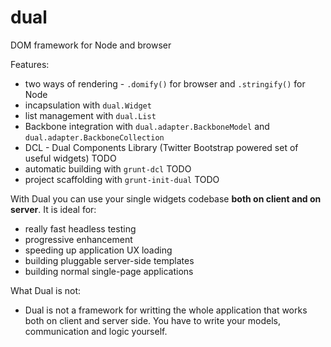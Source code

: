 dual
====

DOM framework for Node and browser

Features:

 * two ways of rendering - `.domify()` for browser and `.stringify()` for Node
 * incapsulation with `dual.Widget`
 * list management with `dual.List`
 * Backbone integration with `dual.adapter.BackboneModel` and `dual.adapter.BackboneCollection`
 * DCL - Dual Components Library (Twitter Bootstrap powered set of useful widgets) TODO
 * automatic building with `grunt-dcl` TODO
 * project scaffolding with `grunt-init-dual` TODO

With Dual you can use your single widgets codebase **both on client and on server**. It is ideal for:

 * really fast headless testing
 * progressive enhancement
 * speeding up application UX loading
 * building pluggable server-side templates
 * building normal single-page applications

What Dual is not:

 * Dual is not a framework for writting the whole application that works both on client and server side. You have to write your models, communication and logic yourself.
